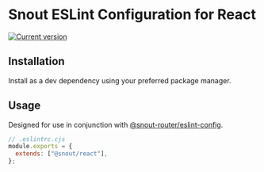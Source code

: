 # Snout ESLint Configuration for React

[![Current version][badge-version-image]][badge-version-link]

[badge-version-image]: https://img.shields.io/npm/v/@snout/eslint-config-react?label=%40snout%2Feslint-config-react&logo=npm&style=for-the-badge
[badge-version-link]: https://npmjs.com/package/@snout/eslint-config-react

## Installation

Install as a dev dependency using your preferred package manager.

## Usage

Designed for use in conjunction with [@snout-router/eslint-config].

[@snout-router/eslint-config]: https://github.com/snout-router/eslint-config

```js
// .eslintrc.cjs
module.exports = {
  extends: ["@snout/react"],
};
```
